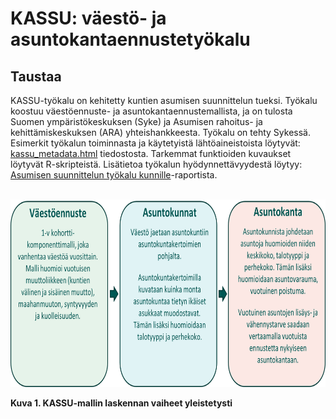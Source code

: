 # KASSU: väestö- ja asuntokantaennustetyökalu

## Taustaa
KASSU-työkalu on kehitetty kuntien asumisen suunnittelun tueksi. Työkalu koostuu väestöennuste- ja asuntokantaennustemallista, ja on tulosta Suomen ympäristökeskuksen (Syke) ja Asumisen rahoitus- ja kehittämiskeskuksen (ARA) yhteishankkeesta. Työkalu on tehty Sykessä. Esimerkit työkalun toiminnasta ja käytetyistä lähtöaineistoista löytyvät: [kassu_metadata.html](https://htmlpreview.github.io/?https://github.com/sykefi/KASSU/blob/2d526c906406779a5d61d057f19ae94e3d86544a/kassu_metadata.html) tiedostosta. Tarkemmat funktioiden kuvaukset löytyvät R-skripteistä. Lisätietoa työkalun hyödynnettävyydestä löytyy: [Asumisen suunnittelun työkalu kunnille](https://helda.helsinki.fi/handle/10138/358430)-raportista. 
<br/><br/>
<p align="center">
<img src= "/data/figures/laskennan_periaate.png" alt="KASSU-mallin laskennan vaiheet kaavio" width="700" height="300">
<figcaption><strong>Kuva 1. KASSU-mallin laskennan vaiheet yleistetysti</strong></figcaption>
</p>

